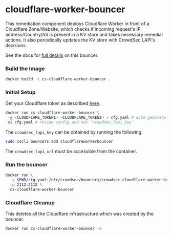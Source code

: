 # cloudflare-worker-bouncer

This remediation component deploys Cloudflare Worker in front of a Cloudflare Zone/Website, which checks if incoming request's IP address/Country/AS is present in a KV store and takes necessary remedial actions. It also periodically updates the KV store with CrowdSec LAPI's decisions.

See the docs for [full details](https://docs.crowdsec.net/u/bouncers/cloudflare-workers/) on this bouncer.

### Build the Image

```bash
docker build -t cs-cloudflare-worker-bouncer .
```

### Initial Setup

Get your Cloudflare token as described [here](https://docs.crowdsec.net/u/bouncers/cloudflare-workers/#cloudflare-configuration).

```bash
docker run cs-cloudflare-worker-bouncer \
 -g <CLOUDFLARE_TOKEN1> <CLOUDFLARE_TOKEN2> > cfg.yaml # auto-generate cloudflare config for provided space separated tokens
 vi cfg.yaml # review config and set `crowdsec_lapi_key`
```

The `crowdsec_lapi_key` can be obtained by running the following:
```bash
sudo cscli bouncers add cloudflareworkerbouncer
```

The `crowdsec_lapi_url` must be accessible from the container.

### Run the bouncer

```bash
docker run \
  -v $PWD/cfg.yaml:/etc/crowdsec/bouncers/crowdsec-cloudflare-worker-bouncer.yaml \
  -p 2112:2112 \
  cs-cloudflare-worker-bouncer
```

### Cloudflare Cleanup

This deletes all the Cloudflare infrastructure which was created by the bouncer.

```bash
docker run cs-cloudflare-worker-bouncer -d
```


